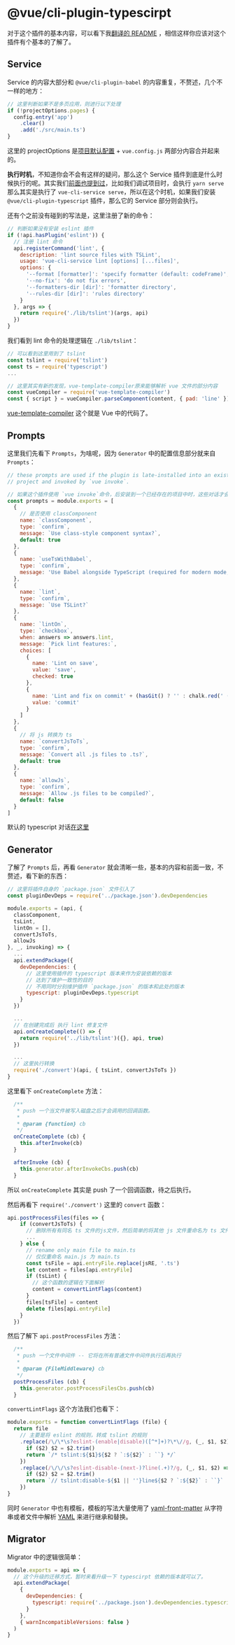 # @vue/cli-plugin-typescirpt

对于这个插件的基本内容，可以看下我[翻译的 README](https://llccing.github.io/FrontEnd/blog/translate/vue-cli-plugin-typescript-readme.html) ，相信这样你应该对这个插件有个基本的了解了。

## Service

Service 的内容大部分和 `@vue/cli-plugin-babel` 的内容重复，不赘述，几个不一样的地方：

```js
// 这里判断如果不是多页应用，则进行以下处理
if (!projectOptions.pages) {
  config.entry('app')
    .clear()
    .add('./src/main.ts')
}
```
这里的 projectOptions 是[项目默认配置](https://github.com/llccing-demo/vue-cli/blob/e9fd9a716cb0ad856e842f76d3d69e5ff29ae9c0/packages/@vue/cli-service/lib/options.js#L81) + `vue.config.js` 两部分内容合并起来的。

**执行时机**，不知道你会不会有这样的疑问，那么这个 Service 插件到底是什么时候执行的呢。其实我们[前面也提到过](https://llccing.github.io/FrontEnd/lib/vue-cli/20-plugin.html#安装并执行插件)，比如我们调试项目时，会执行 `yarn serve` 那么其实是执行了 `vue-cli-service serve`，所以在这个时机，如果我们安装 `@vue/cli-plugin-typescript` 插件，那么它的 Service 部分则会执行。


还有个之前没有碰到的写法是，这里注册了新的命令：
```js
// 判断如果没有安装 eslint 插件
if (!api.hasPlugin('eslint')) {
  // 注册 lint 命令
  api.registerCommand('lint', {
    description: 'lint source files with TSLint',
    usage: 'vue-cli-service lint [options] [...files]',
    options: {
      '--format [formatter]': 'specify formatter (default: codeFrame)',
      '--no-fix': 'do not fix errors',
      '--formatters-dir [dir]': 'formatter directory',
      '--rules-dir [dir]': 'rules directory'
    }
  }, args => {
    return require('./lib/tslint')(args, api)
  })
}
```

我们看到 lint 命令的处理逻辑在 `./lib/tslint`：

```js
// 可以看到这里用到了 tslint
const tslint = require('tslint')
const ts = require('typescript')
...

// 这里其实有新的发现，vue-template-compiler原来能够解析 vue 文件的部分内容
const vueCompiler = require('vue-template-compiler')
const { script } = vueCompiler.parseComponent(content, { pad: 'line' })

```

[vue-template-compiler](https://github.com/vuejs/vue/tree/dev/packages/vue-template-compiler) 这个就是 Vue 中的代码了。

## Prompts

这里我们先看下 `Prompts`，为啥呢，因为 `Generator` 中的配置信息部分就来自 `Prompts`：

```js
// these prompts are used if the plugin is late-installed into an existing
// project and invoked by `vue invoke`.

// 如果这个插件使用 `vue invoke`命令，后安装到一个已经存在的项目中时，这些对话才会被使用。
const prompts = module.exports = [
  {
    // 是否使用 classComponent
    name: `classComponent`,
    type: `confirm`,
    message: `Use class-style component syntax?`,
    default: true
  },
  {
    name: `useTsWithBabel`,
    type: `confirm`,
    message: 'Use Babel alongside TypeScript (required for modern mode, auto-detected polyfills, transpiling JSX)?'
  },
  {
    name: `lint`,
    type: `confirm`,
    message: `Use TSLint?`
  },
  {
    name: `lintOn`,
    type: `checkbox`,
    when: answers => answers.lint,
    message: `Pick lint features:`,
    choices: [
      {
        name: 'Lint on save',
        value: 'save',
        checked: true
      },
      {
        name: 'Lint and fix on commit' + (hasGit() ? '' : chalk.red(' (requires Git)')),
        value: 'commit'
      }
    ]
  },
  {
    // 将 js 转换为 ts
    name: `convertJsToTs`,
    type: `confirm`,
    message: `Convert all .js files to .ts?`,
    default: true
  },
  {
    name: `allowJs`,
    type: `confirm`,
    message: `Allow .js files to be compiled?`,
    default: false
  }
]
```

默认的 typescript 对话[在这里](https://github.com/llccing-demo/vue-cli/blob/82dbbeb07a02a7212d9f9c0019f49436ba77dc70/packages/@vue/cli/lib/promptModules/typescript.js#L1)

## Generator

了解了 `Prompts` 后，再看 `Generator` 就会清晰一些，基本的内容和前面一致，不赘述，看下新的东西：

```js
// 这里将插件自身的 `package.json` 文件引入了
const pluginDevDeps = require('../package.json').devDependencies

module.exports = (api, {
  classComponent,
  tsLint,
  lintOn = [],
  convertJsToTs,
  allowJs
}, _, invoking) => {
  ...
  api.extendPackage({
    devDependencies: {
      // 这里使用插件的 typescript 版本来作为安装依赖的版本
      // 达到了维护一致性的目的
      // 不用同时分别维护插件 `package.json` 的版本和此处的版本
      typescript: pluginDevDeps.typescript
    }
  })

  ...
  // 在创建完成后 执行 lint 修复文件
  api.onCreateComplete(() => {
    return require('../lib/tslint')({}, api, true)
  })

  ...
  // 这里执行转换
  require('./convert')(api, { tsLint, convertJsToTs })
}
```

这里看下 `onCreateComplete` 方法：

```js
  /**
   * push 一个当文件被写入磁盘之后才会调用的回调函数。
   *
   * @param {function} cb
   */
  onCreateComplete (cb) {
    this.afterInvoke(cb)
  }

  afterInvoke (cb) {
    this.generator.afterInvokeCbs.push(cb)
  }
```
所以 `onCreateComplete` 其实是 push 了一个回调函数，待之后执行。

然后再看下 `require('./convert')` 这里的 `convert` 函数：

```js
api.postProcessFiles(files => {
    if (convertJsToTs) {
      // 删除所有有同名 ts 文件的js文件，然后简单的将其他 js 文件重命名为 ts 文件
      ...
    } else {
      // rename only main file to main.ts
      // 仅仅重命名 main.js 为 main.ts
      const tsFile = api.entryFile.replace(jsRE, '.ts')
      let content = files[api.entryFile]
      if (tsLint) {
        // 这个函数的逻辑在下面解析
        content = convertLintFlags(content)
      }
      files[tsFile] = content
      delete files[api.entryFile]
    }
  })
```

然后了解下 `api.postProcessFiles` 方法：

```js
  /**
   * push 一个文件中间件 -- 它将在所有普通文件中间件执行后再执行
   *
   * @param {FileMiddleware} cb
   */
  postProcessFiles (cb) {
    this.generator.postProcessFilesCbs.push(cb)
  }
```

`convertLintFlags` 这个方法我们也看下：
```js
module.exports = function convertLintFlags (file) {
  return file
    // 主要是将 eslint 的规则，转成 tslint 的规则
    .replace(/\/\*\s?eslint-(enable|disable)([^*]+)?\*\//g, (_, $1, $2) => {
      if ($2) $2 = $2.trim()
      return `/* tslint:${$1}${$2 ? `:${$2}` : ``} */`
    })
    .replace(/\/\/\s?eslint-disable-(next-)?line(.+)?/g, (_, $1, $2) => {
      if ($2) $2 = $2.trim()
      return `// tslint:disable-${$1 || ''}line${$2 ? `:${$2}` : ``}`
    })
}
```

同时 `Generator` 中也有模板，模板的写法大量使用了 [yaml-front-matter](https://github.com/dworthen/js-yaml-front-matter) 从字符串或者文件中解析 [YAML](https://www.ruanyifeng.com/blog/2016/07/yaml.html) 来进行继承和替换。

## Migrator

Migrator 中的逻辑很简单：

```js
module.exports = api => {
  // 这个升级的迁移方式，暂时来看升级一下 typescirpt 依赖的版本就可以了。
  api.extendPackage(
    {
      devDependencies: {
        typescript: require('../package.json').devDependencies.typescript
      }
    },
    { warnIncompatibleVersions: false }
  )
}
```
